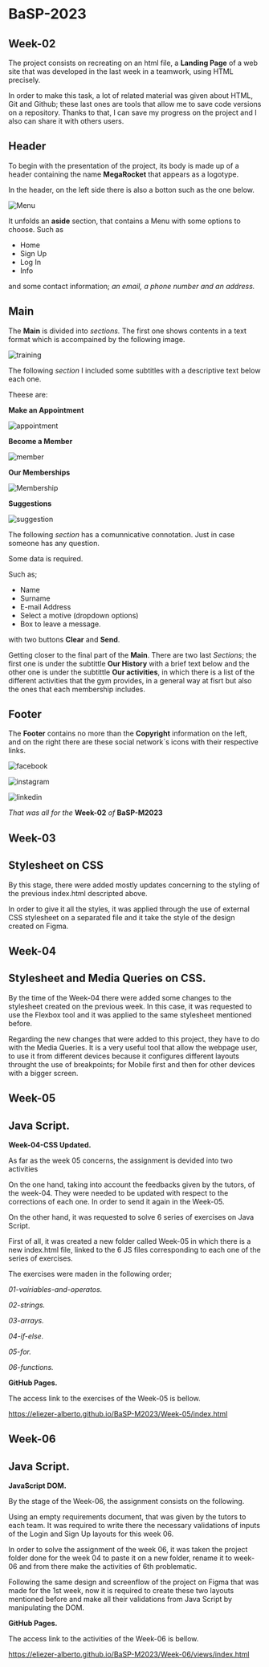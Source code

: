 # BaSP-2023
## Week-02

The project consists on recreating on an html file, a **Landing Page** of a web site that was developed in the last week in a teamwork, using HTML precisely. 
 
 In order to make this task, a lot of related material was given about HTML, Git and Github; these last ones are tools that allow me to save code versions on a repository. Thanks to that, I can save my progress on the project and I also can share it with others users.
 
## Header

To begin with the presentation of the project, its body is made up of a header containing the name **MegaRocket** that appears as a logotype.


In the header, on the left side there is also a botton such as the one below.      

![Menu](https://user-images.githubusercontent.com/127459363/228161599-d0d28214-8916-40a4-a9a4-60cb23f1a0f3.png)

It unfolds an **aside** section, that contains a Menu with some options to choose. Such as 
- Home 
- Sign Up 
- Log In 
- Info

and some contact information; *an email, a phone number and an address.*

## Main

The **Main** is divided into *sections.* The first one shows contents in a text format which is accompained by the following image.

 ![training](https://user-images.githubusercontent.com/127459363/228375643-91bcc6f4-7a77-4030-8fce-a36c122a75e6.png)


The following *section* I included some subtitles with a descriptive text below each one. 

Theese are:

**Make an Appointment**

![appointment](https://user-images.githubusercontent.com/127459363/228382295-e51c1fc0-cea3-41dd-953f-88b4abdbf831.png)

**Become a Member**

 ![member](https://user-images.githubusercontent.com/127459363/228382410-7e1eb128-5c71-4de8-9237-4ae33040ea5d.png)

**Our Memberships** 

  ![Membership](https://user-images.githubusercontent.com/127459363/228382580-0ec7ae2d-2b34-47e4-8844-5653b088e49f.png)

**Suggestions**

![suggestion](https://user-images.githubusercontent.com/127459363/228382741-179c3d5b-2b5b-49ec-92e5-41813ac29957.png)


The following *section* 
has a comunnicative connotation. Just in case someone has any question.

Some data is required. 

Such as;

- Name
- Surname
- E-mail Address
- Select a motive (dropdown options)
- Box to leave a message.

with two buttons **Clear** and **Send**.

Getting closer to the final part of the **Main**. There are two last *Sections*; the first one is under the subtittle **Our History** with a brief text below and the other one is under the subtittle **Our activities**, in which there is a list of the different activities that the gym provides, in a general way at fisrt but also the ones that each membership includes.

## Footer

The **Footer** contains no more than the **Copyright** information on the left, and on the right there are these social network´s icons with their respective links. 

![facebook](https://user-images.githubusercontent.com/127459363/228396549-ea402245-ab12-45eb-ad2a-6b457f4f7465.png)

![instagram](https://user-images.githubusercontent.com/127459363/228396702-f0aac0eb-7dc6-48b7-8957-bd367a161a07.png)

![linkedin](https://user-images.githubusercontent.com/127459363/228396745-6e3c260a-0a15-4841-9b3e-276f3cdcac9f.png)


*That was all for the* **Week-02** *of* **BaSP-M2023**


## Week-03
## Stylesheet on CSS
By this stage, there were added mostly updates concerning to the styling of the previous index.html descripted above.

In order to give it all the styles, it was applied through the use of external CSS stylesheet on a separated file and it take the style of the design created on Figma. 

## Week-04
## Stylesheet and Media Queries on CSS.

By the time of the Week-04 there were added some changes to the stylesheet created on the previous week. In this case, it was requested to use the Flexbox tool and it was applied to the same stylesheet mentioned before.

Regarding the new changes that were added to this project, they have to do with the Media Queries. It is a very useful tool that allow the webpage user, to use it from different devices because it configures different layouts throught the use of breakpoints; for Mobile first and then for other devices with a bigger screen.

## Week-05
## Java Script.
**Week-04-CSS Updated.**


As far as the week 05 concerns, the assignment is devided into two activities

On the one hand, taking into account the feedbacks given by the tutors, of the week-04. They were needed to be updated with respect to the corrections of each one. In order to send it again in the Week-05.


On the other hand, it was requested to solve 6 series of exercises on Java Script. 

First of all, it was created a new folder called Week-05 in which there is a new index.html file, linked to the 6 JS files corresponding to each one of the series of exercises.

The exercises were maden in the following order;

*01-vairiables-and-operatos.*

*02-strings.*

*03-arrays.*

*04-if-else.*

*05-for.*

*06-functions.*



**GitHub Pages.**

The access link to the exercises of the Week-05 is bellow.

https://eliezer-alberto.github.io/BaSP-M2023/Week-05/index.html


## Week-06
## Java Script.
**JavaScript DOM.**


By the stage of the Week-06, the assignment consists on the following.

Using an empty requirements document, that was given by the tutors to each team. It was required to write there the necessary validations of inputs of the Login and Sign Up layouts for this week 06.

In order to solve the assignment of the week 06, it was taken the project folder done for the week 04 to paste it on a new folder, rename it to week-06 and from there make the activities of 6th problematic.

Following the same design and screenflow of the project on Figma that was made for the 1st week, now it is required to create these two layouts mentioned before and make all their validations from Java Script by manipulating the DOM. 

**GitHub Pages.**

The access link to the activities of the Week-06 is bellow.

https://eliezer-alberto.github.io/BaSP-M2023/Week-06/views/index.html